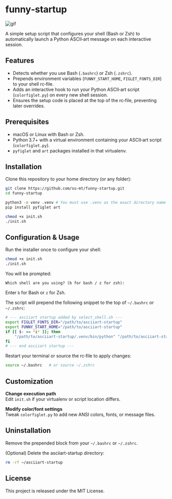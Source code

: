 funny‐startup
================

![gif](output.gif)

A simple setup script that configures your shell (Bash or Zsh) to automatically launch a Python ASCII‑art message on each interactive session.

## Features

- Detects whether you use Bash (`.bashrc`) or Zsh (`.zshrc`).
- Prepends environment variables (`FUNNY_START_HOME`, `FIGLET_FONTS_DIR`) to your shell rc‑file.
- Adds an interactive hook to run your Python ASCII‑art script (`colorfiglet.py`) on every new shell session.
- Ensures the setup code is placed at the top of the rc‑file, preventing later overrides.

## Prerequisites

- macOS or Linux with Bash or Zsh.
- Python 3.7+ with a virtual environment containing your ASCII‑art script (`colorfiglet.py`).
- `pyfiglet` and `art` packages installed in that virtualenv.


## Installation

Clone this repository to your home directory (or any folder):

```sh
git clone https://github.com/su-mt/funny-startup.git
cd funny-startup

python3 -m venv .venv # You must use .venv as the exact directory name.
pip install pyfiglet art

chmod +x init.sh
./init.sh

```


## Configuration & Usage

Run the installer once to configure your shell:

```sh
chmod +x init.sh
./init.sh
```

You will be prompted:

    Which shell are you using? (b for bash / z for zsh):

Enter `b` for Bash or `z` for Zsh.

The script will prepend the following snippet to the top of `~/.bashrc` or `~/.zshrc`:

```sh
# --- asciiart startup added by select_shell.sh ---
export FIGLET_FONTS_DIR="/path/to/asciiart-startup"
export FUNNY_START_HOME="/path/to/asciiart-startup"
if [[ $- == *i* ]]; then
    "/path/to/asciiart-startup/.venv/bin/python" "/path/to/asciiart-startup/colorfiglet.py"
fi
# --- end asciiart startup ---
```

Restart your terminal or source the rc‑file to apply changes:

```sh
source ~/.bashrc   # or source ~/.zshrc
```

## Customization

**Change execution path**  
Edit `init.sh` if your virtualenv or script location differs.

**Modify color/font settings**  
Tweak `colorfiglet.py` to add new ANSI colors, fonts, or message files.

## Uninstallation

Remove the prepended block from your `~/.bashrc` or `~/.zshrc`.

(Optional) Delete the asciiart-startup directory:

```sh
rm -rf ~/asciiart-startup
```

## License

This project is released under the MIT License.
